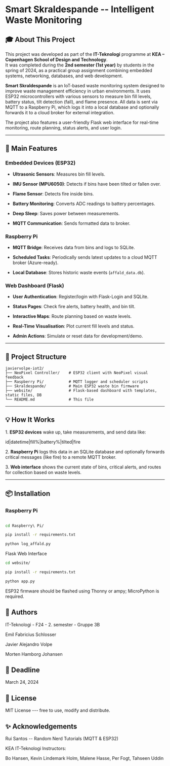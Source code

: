 
# Smart Skraldespande -- Intelligent Waste Monitoring
## 🎓 About This Project

This project was developed as part of the **IT-Teknologi** programme at **KEA – Copenhagen School of Design and Technology**.  
It was completed during the **2nd semester (1st year)** by students in the spring of 2024, as a practical group assignment combining embedded systems, networking, databases, and web development.

**Smart Skraldespande** is an IoT-based waste monitoring system designed to improve waste management efficiency in urban environments. It uses ESP32 microcontrollers with various sensors to measure bin fill levels, battery status, tilt detection (fall), and flame presence. All data is sent via MQTT to a Raspberry Pi, which logs it into a local database and optionally forwards it to a cloud broker for external integration.

The project also features a user-friendly Flask web interface for real-time monitoring, route planning, status alerts, and user login.

---

## 🎯 Main Features

### Embedded Devices (ESP32)

- **Ultrasonic Sensors**: Measures bin fill levels.

- **IMU Sensor (MPU6050)**: Detects if bins have been tilted or fallen over.

- **Flame Sensor**: Detects fire inside bins.

- **Battery Monitoring**: Converts ADC readings to battery percentages.

- **Deep Sleep**: Saves power between measurements.

- **MQTT Communication**: Sends formatted data to broker.

### Raspberry Pi

- **MQTT Bridge**: Receives data from bins and logs to SQLite.

- **Scheduled Tasks**: Periodically sends latest updates to a cloud MQTT broker (Azure-ready).

- **Local Database**: Stores historic waste events (`affald_data.db`).

### Web Dashboard (Flask)

- **User Authentication**: Register/login with Flask-Login and SQLite.

- **Status Pages**: Check fire alerts, battery health, and bin tilt.

- **Interactive Maps**: Route planning based on waste levels.

- **Real-Time Visualisation**: Plot current fill levels and status.

- **Admin Actions**: Simulate or reset data for development/demo.

---

## 🧱 Project Structure

```
javiervolpe-iot2/
├── NeoPixel Controller/    # ESP32 client with NeoPixel visual feedback
├── Raspberry Pi/           # MQTT logger and scheduler scripts
├── Skraldespande/          # Main ESP32 waste bin firmware
├── website/                # Flask-based dashboard with templates, static files, DB
└── README.md               # This file
```




---

## 💡 How It Works

1\. **ESP32 devices** wake up, take measurements, and send data like:

id|datetime|fill%|battery%|tilted|fire



2\. **Raspberry Pi** logs this data in an SQLite database and optionally forwards critical messages (like fire) to a remote MQTT broker.

3\. **Web interface** shows the current state of bins, critical alerts, and routes for collection based on waste levels.

---

## 📦 Installation

### Raspberry Pi

```bash

cd Raspberry\ Pi/

pip install -r requirements.txt

python log_affald.py
```

Flask Web Interface

```bash
cd website/

pip install -r requirements.txt

python app.py
```

ESP32 firmware should be flashed using Thonny or ampy; MicroPython is required.

## 👥 Authors

IT-Teknologi - F24 - 2. semester - Gruppe 3B

Emil Fabricius Schlosser

Javier Alejandro Volpe

Morten Hamborg Johansen

## 📅 Deadline

March 24, 2024

## 📜 License

MIT License --- free to use, modify and distribute.

## ✨ Acknowledgements

Rui Santos -- Random Nerd Tutorials (MQTT & ESP32)

KEA IT-Teknologi Instructors:

Bo Hansen, Kevin Lindemark Holm, Malene Hasse, Per Fogt, Tahseen Uddin
